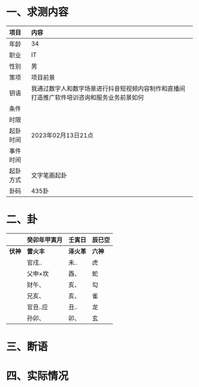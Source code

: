 # 一、求测内容
|项目|内容|
|:-|:-|
|年龄|34|
|职业|IT|
|性别|男|
|策项|项目前景|
|钥语|我通过数字人和数字场景进行抖音短视频内容制作和直播间打造推广软件培训咨询和服务业务前景如何|
|条件||
|时限||
|起卦时间|2023年02月13日21点|
|事件时间||
|起卦方式|文字笔画起卦|
|卦码|435卦|

# 二、卦
||癸卯年甲寅月|壬寅日|辰巳空|
|:-|:-|:-|:-|
|**伏神**|**雷火丰**|**泽火革**|**六神**|
||官戌..|未..|虎|
||父申×坎|酉、|蛇|
||财午、|亥、|勾|
||兄亥、|亥、|雀|
||官丑..应|丑..|龙|
||孙卯、|卯、|玄|


# 三、断语

# 四、实际情况